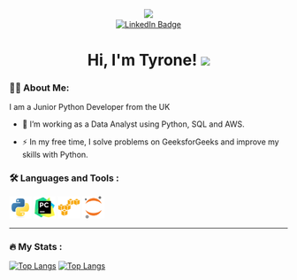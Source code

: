 <div id="header" align="center">
  <img src="https://media.giphy.com/media/M9gbBd9nbDrOTu1Mqx/giphy.gif" width="100"/>
</div>
<div id="badges" align="center">

  <a href="https://www.linkedin.com/in/tyrone-dike-b94316228/">
    <img src="https://img.shields.io/badge/LinkedIn-blue?style=for-the-badge&logo=linkedin&logoColor=white" alt="LinkedIn Badge"/>
  </a>
  <align ="center"img src="https://komarev.com/ghpvc/?username=your-github-username&style=flat-square&color=blue" alt=""/>

</div>
<h1 align = "center">
  Hi, I'm Tyrone!
  <img src="https://media.giphy.com/media/hvRJCLFzcasrR4ia7z/giphy.gif" width="30px"/>
</h1>


### :man_technologist: About Me:
I am a Junior Python Developer from the UK

- :telescope: I’m working as a Data Analyst using Python, SQL and AWS.

- :zap: In my free time, I solve problems on GeeksforGeeks and improve my skills with Python.

### :hammer_and_wrench: Languages and Tools :
<div>

  <img src="https://github.com/devicons/devicon/blob/master/icons/python/python-original.svg" width="40" height="40"/>
  <img src="https://github.com/devicons/devicon/blob/master/icons/pycharm/pycharm-original.svg" width="40" height="40"/>
 <img src="https://github.com/devicons/devicon/blob/master/icons/amazonwebservices/amazonwebservices-original.svg" width="40" height="40"/>
  <img src="https://github.com/devicons/devicon/blob/master/icons/jupyter/jupyter-original.svg" width="40" height="40"/>

  
</div>

---

### :fire: My Stats :
[![Top Langs](https://github-readme-stats.vercel.app/api/top-langs/?username=TyDk25&hide=javascript,html)](https://github.com/anuraghazra/github-readme-stats)
[![Top Langs](https://github-readme-stats.vercel.app/api/top-langs/?username=your-github-username)](https://github.com/anuraghazra/github-readme-stats)

